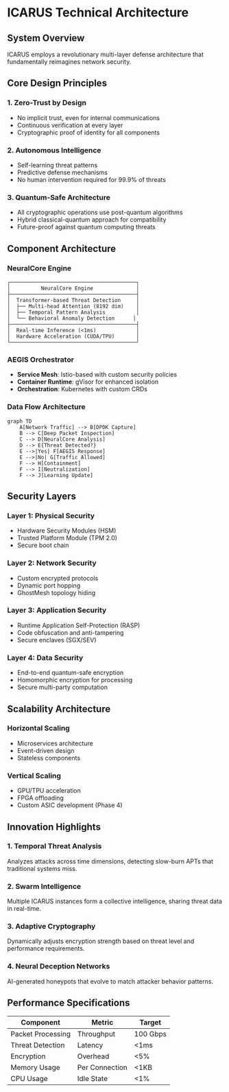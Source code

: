 # ICARUS Technical Architecture

## System Overview

ICARUS employs a revolutionary multi-layer defense architecture that fundamentally reimagines network security.

## Core Design Principles

### 1. **Zero-Trust by Design**
- No implicit trust, even for internal communications
- Continuous verification at every layer
- Cryptographic proof of identity for all components

### 2. **Autonomous Intelligence**
- Self-learning threat patterns
- Predictive defense mechanisms
- No human intervention required for 99.9% of threats

### 3. **Quantum-Safe Architecture**
- All cryptographic operations use post-quantum algorithms
- Hybrid classical-quantum approach for compatibility
- Future-proof against quantum computing threats

## Component Architecture

### NeuralCore Engine
```
┌─────────────────────────────────────────┐
│          NeuralCore Engine              │
├─────────────────────────────────────────┤
│  Transformer-based Threat Detection     │
│  ├── Multi-head Attention (8192 dim)    │
│  ├── Temporal Pattern Analysis          │
│  └── Behavioral Anomaly Detection      │
├─────────────────────────────────────────┤
│  Real-time Inference (<1ms)             │
│  Hardware Acceleration (CUDA/TPU)       │
└─────────────────────────────────────────┘
```

### AEGIS Orchestrator
- **Service Mesh**: Istio-based with custom security policies
- **Container Runtime**: gVisor for enhanced isolation
- **Orchestration**: Kubernetes with custom CRDs

### Data Flow Architecture
```mermaid
graph TD
    A[Network Traffic] --> B[DPDK Capture]
    B --> C[Deep Packet Inspection]
    C --> D[NeuralCore Analysis]
    D --> E{Threat Detected?}
    E -->|Yes| F[AEGIS Response]
    E -->|No| G[Traffic Allowed]
    F --> H[Containment]
    F --> I[Neutralization]
    F --> J[Learning Update]
```

## Security Layers

### Layer 1: Physical Security
- Hardware Security Modules (HSM)
- Trusted Platform Module (TPM 2.0)
- Secure boot chain

### Layer 2: Network Security
- Custom encrypted protocols
- Dynamic port hopping
- GhostMesh topology hiding

### Layer 3: Application Security
- Runtime Application Self-Protection (RASP)
- Code obfuscation and anti-tampering
- Secure enclaves (SGX/SEV)

### Layer 4: Data Security
- End-to-end quantum-safe encryption
- Homomorphic encryption for processing
- Secure multi-party computation

## Scalability Architecture

### Horizontal Scaling
- Microservices architecture
- Event-driven design
- Stateless components

### Vertical Scaling
- GPU/TPU acceleration
- FPGA offloading
- Custom ASIC development (Phase 4)

## Innovation Highlights

### 1. **Temporal Threat Analysis**
Analyzes attacks across time dimensions, detecting slow-burn APTs that traditional systems miss.

### 2. **Swarm Intelligence**
Multiple ICARUS instances form a collective intelligence, sharing threat data in real-time.

### 3. **Adaptive Cryptography**
Dynamically adjusts encryption strength based on threat level and performance requirements.

### 4. **Neural Deception Networks**
AI-generated honeypots that evolve to match attacker behavior patterns.

## Performance Specifications

| Component | Metric | Target |
|-----------|---------|--------|
| Packet Processing | Throughput | 100 Gbps |
| Threat Detection | Latency | <1ms |
| Encryption | Overhead | <5% |
| Memory Usage | Per Connection | <1KB |
| CPU Usage | Idle State | <1% |